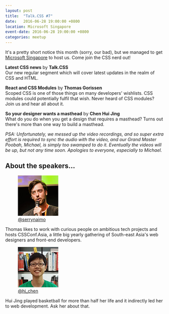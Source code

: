 ```yaml
---
layout: post
title:  "Talk.CSS #7"
date:   2016-06-28 19:00:00 +0800
location: Microsoft Singapore
event-date: 2016-06-28 19:00:00 +0800
categories: meetup
---
```


It's a pretty short notice this month (sorry, our bad), but we managed to get [Microsoft Singapore](https://www.google.com.sg/maps/place/Microsoft+Operations/@1.281675,103.8518118,18z/data=!4m18!1m12!4m11!1m3!2m2!1d103.8524394!2d1.2823952!1m6!1m2!1s0x31da190ef72075ef:0x1108ee8915a8eacc!2smicrosoft+singapore!2m2!1d103.852437!2d1.282387!3m4!1s0x31da190ef72075ef:0x1108ee8915a8eacc!8m2!3d1.282387!4d103.852437) to host us. Come join the CSS nerd out! 


**Latest CSS news** by **Talk.CSS**  
Our new regular segment which will cover latest updates in the realm of CSS and HTML.

**React and CSS Modules** by **Thomas Gorissen**  
Scoped CSS is one of those things on many developers' wishlists. CSS modules could potentially fulfil that wish. Never heard of CSS modules? Join us and hear all about it.

**So your designer wants a masthead** by **Chen Hui Jing**  
What do you do when you get a design that requires a masthead? Turns out there's more than one way to build a masthead.

*PSA: Unfortunately, we messed up the video recordings, and so super extra effort is required to sync the audio with the video, and our Grand Master Poobah, Michael, is simply too swamped to do it. Eventually the videos will be up, but not any time soon. Apologies to everyone, especially to Michael.*

## About the speakers...

<div class="l-speakers c-speakers u-align-start">

  <div class="l-speaker c-speaker">
    <figure>
      <img class="c-speaker__img" src="/img/talk-7/thomas.jpg" srcset="/img/talk-7/thomas@2x.jpg 2x" alt="Thomas Gorissen"/>
      <figcaption><a class="c-speaker__link" href="https://twitter.com/serrynaimo">@serrynaimo</a></figcaption>
    </figure>
    <p class="c-speaker__intro">Thomas likes to work with curious people on ambitious tech projects and hosts CSSConf.Asia, a little big yearly gathering of South-east Asia's web designers and front-end developers.</p>
  </div>

  <div class="l-speaker c-speaker">
    <figure>
      <img class="c-speaker__img" src="/img/talk-1/chj.jpg" srcset="/img/talk-1/chj@2x.jpg 2x" alt="Chen Hui Jing"/>
      <figcaption><a class="c-speaker__link" href="https://twitter.com/hj_chen">@hj_chen</a></figcaption>
    </figure>
    <p class="c-speaker__intro">Hui Jing played basketball for more than half her life and it indirectly led her to web development. Ask her about that.</p>
  </div>

</div>


